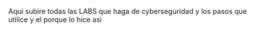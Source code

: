 Aqui subire todas las LABS que haga de cyberseguridad y los pasos que utilice y el porque lo hice asi
